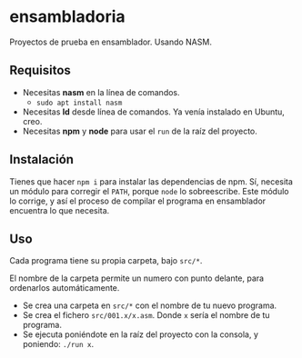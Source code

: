 # ensambladoria

Proyectos de prueba en ensamblador. Usando NASM.

## Requisitos

- Necesitas **nasm** en la línea de comandos.
  - `sudo apt install nasm`
- Necesitas **ld** desde línea de comandos. Ya venía instalado en Ubuntu, creo.
- Necesitas **npm** y **node** para usar el `run` de la raíz del proyecto.

## Instalación

Tienes que hacer `npm i` para instalar las dependencias de npm. Sí, necesita un módulo para corregir el `PATH`, porque `node` lo sobreescribe. Este módulo lo corrige, y así el proceso de compilar el programa en ensamblador encuentra lo que necesita.

## Uso

Cada programa tiene su propia carpeta, bajo `src/*`.

El nombre de la carpeta permite un numero con punto delante, para ordenarlos automáticamente.

- Se crea una carpeta en `src/*` con el nombre de tu nuevo programa.
- Se crea el fichero `src/001.x/x.asm`. Donde `x` sería el nombre de tu programa.
- Se ejecuta poniéndote en la raíz del proyecto con la consola, y poniendo: `./run x`. 

